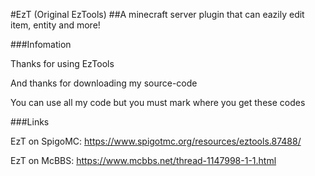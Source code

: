 #EzT (Original EzTools)
##A minecraft server plugin that can eazily edit item, entity and more!

###Infomation

Thanks for using EzTools

And thanks for downloading my source-code

You can use all my code but you must mark where you get these codes

###Links

EzT on SpigoMC: https://www.spigotmc.org/resources/eztools.87488/

EzT on McBBS: https://www.mcbbs.net/thread-1147998-1-1.html
